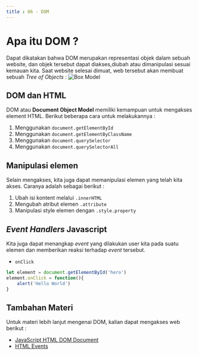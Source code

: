 ```yaml
---
title : 06 - DOM
---
```


# Apa itu DOM ?
Dapat dikatakan bahwa DOM merupakan representasi objek dalam sebuah website, dan objek tersebut dapat diakses,diubah atau dimanipulasi sesuai kemauan kita.
Saat website selesai dimuat, web tersebut akan membuat sebuah *Tree of Objects* : 
![Box Model](/img/treedom.png)
## DOM dan HTML
DOM atau **Document Object Model** memiliki kemampuan untuk mengakses element HTML. Berikut beberapa cara untuk melakukannya :
1. Menggunakan `document.getElementById`
2. Menggunakan `document.getElementByClassName`
3. Menggunakan `document.querySelector`
4. Menggunakan `document.querySelectorAll`
## Manipulasi elemen
Selain mengakses, kita juga dapat memanipulasi elemen yang telah kita akses. Caranya adalah sebagai berikut :
1. Ubah isi kontent melalui `.innerHTML`
2. Mengubah atribut elemen  `.attribute`
3. Manipulasi style elemen dengan `.style.property`

## *Event Handlers* Javascript
Kita juga dapat menangkap *event* yang dilakukan user kita pada suatu elemen dan memberikan reaksi terhadap *event* tersebut.
- `onClick`
```javascript
let element = document.getElementById('hero')
element.onClick = function(){
    alert('Hello World')
}
```

## Tambahan Materi
Untuk materi lebih lanjut mengenai DOM, kalian dapat mengakses web berikut :
- [JavaScript HTML DOM Document](https://www.w3schools.com/js/js_htmldom_document.asp)
- [HTML Events](https://www.w3schools.com/js/js_events.asp)